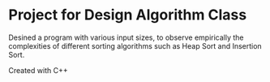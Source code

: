 # Project for Design Algorithm Class 

Desined a program with various input sizes, to observe empirically the complexities of different sorting algorithms such as Heap Sort and Insertion Sort. 

Created with C++
